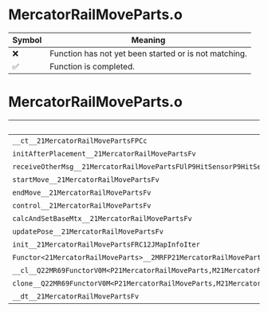# MercatorRailMoveParts.o
| Symbol | Meaning 
| ------------- | ------------- 
| :x: | Function has not yet been started or is not matching. 
| :white_check_mark: | Function is completed. 


# MercatorRailMoveParts.o
| Symbol | Decompiled? |
| ------------- | ------------- |
| `__ct__21MercatorRailMovePartsFPCc` | :x: |
| `initAfterPlacement__21MercatorRailMovePartsFv` | :x: |
| `receiveOtherMsg__21MercatorRailMovePartsFUlP9HitSensorP9HitSensor` | :x: |
| `startMove__21MercatorRailMovePartsFv` | :x: |
| `endMove__21MercatorRailMovePartsFv` | :x: |
| `control__21MercatorRailMovePartsFv` | :x: |
| `calcAndSetBaseMtx__21MercatorRailMovePartsFv` | :x: |
| `updatePose__21MercatorRailMovePartsFv` | :x: |
| `init__21MercatorRailMovePartsFRC12JMapInfoIter` | :x: |
| `Functor<21MercatorRailMoveParts>__2MRFP21MercatorRailMovePartsM21MercatorRailMovePartsFPCvPv_v_Q22MR69FunctorV0M<P21MercatorRailMoveParts,M21MercatorRailMovePartsFPCvPv_v>` | :x: |
| `__cl__Q22MR69FunctorV0M<P21MercatorRailMoveParts,M21MercatorRailMovePartsFPCvPv_v>CFv` | :x: |
| `clone__Q22MR69FunctorV0M<P21MercatorRailMoveParts,M21MercatorRailMovePartsFPCvPv_v>CFP7JKRHeap` | :x: |
| `__dt__21MercatorRailMovePartsFv` | :x: |
